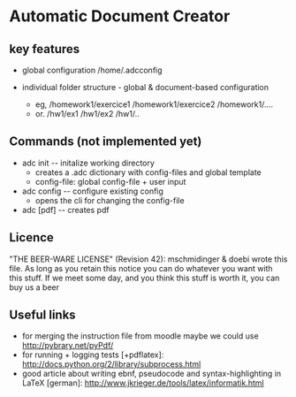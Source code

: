 Automatic Document Creator 
==========================

key features
---------------------------

* global configuration
/home/.adcconfig

* individual folder structure - global & document-based configuration
  - eg, /homework1/exercice1 /homework1/exercice2 /homework1/....
  - or. /hw1/ex1 /hw1/ex2 /hw1/..

Commands (not implemented yet)
------------------------------

* adc init -- initalize working directory
  - creates a .adc dictionary with config-files and global template
  - config-file: global config-file + user input
* adc config -- configure existing config
  - opens the cli for changing the config-file
* adc [pdf] -- creates pdf 

Licence
----------------------------------------------------------------------------
"THE BEER-WARE LICENSE" (Revision 42):
mschmidinger & doebi wrote this file. As long as you retain this notice you
can do whatever you want with this stuff. If we meet some day, and you think
this stuff is worth it, you can buy us a beer

Useful links
---------------------------------------------------------------------------
* for merging the instruction file from moodle maybe we could use 
  http://pybrary.net/pyPdf/
* for running + logging tests [+pdflatex]: http://docs.python.org/2/library/subprocess.html
* good article about writing ebnf, pseudocode and syntax-highlighting in LaTeX [german]: http://www.jkrieger.de/tools/latex/informatik.html
